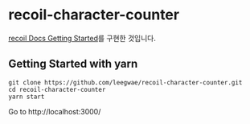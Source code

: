 # recoil-character-counter

[recoil Docs Getting Started](https://recoiljs.org/docs/introduction/getting-started)를 구현한 것입니다.

## Getting Started with yarn

```
git clone https://github.com/leegwae/recoil-character-counter.git
cd recoil-character-counter
yarn start
```
Go to http://localhost:3000/